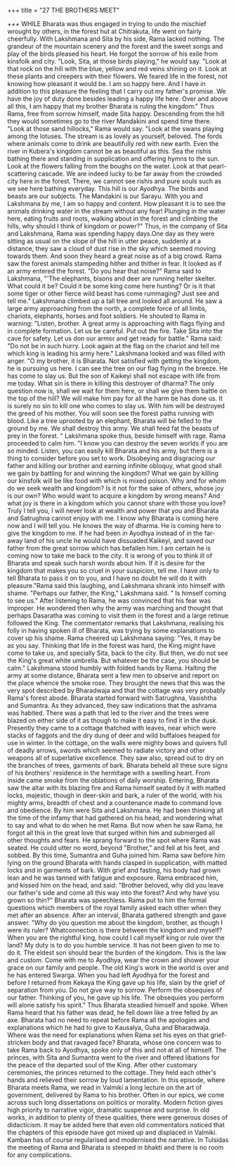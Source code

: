 +++
title = "27 THE BROTHERS MEET"

+++
WHILE Bharata was thus engaged in
trying to undo the mischief wrought by
others, in the forest hut at Chitrakuta, life
went
on
fairly
cheerfully.
With
Lakshmana and Sita by his side, Rama
lacked nothing. The grandeur of the
mountain scenery and the forest and the
sweet songs and play of the birds pleased
his heart. He forgot the sorrow of his exile
from kinsfolk and city.
"Look, Sita, at those birds playing," he
would say. "Look at that rock on the hill
with the blue, yellow and red veins
shining on it. Look at these plants and
creepers with their flowers. We feared life
in the forest, not knowing how pleasant it
would be. I am so happy here. And I have
in addition to this pleasure the feeling that
I carry out my father's promise. We have
the joy of duty done besides leading a
happy life here. Over and above all this, I
am happy that my brother Bharata is
ruling the kingdom."
Thus Rama, free from sorrow himself,
made Sita happy. Descending from the
hill they would sometimes go to the river
Mandakini and spend time there.
"Look at those sand hillocks," Rama
would say. "Look at the swans playing
among the lotuses. The stream is as lovely
as yourself, beloved. The fords where
animals come to drink are beautifully red
with new earth. Even the river in Kubera's
kingdom cannot be as beautiful as this.
Sea the rishis bathing there and standing
in supplication and offering hymns to the
sun. Look at the flowers falling from the
boughs on the water. Look at that pearl-
scattering cascade. We are indeed lucky to
be far away from the crowded city here in
the forest. There, we cannot see rishis and
pure souls such as we see here bathing
everyday. This hill is our Ayodhya. The
birds and beasts are our subjects. The
Mandakini is our Sarayu. With you and
Lakshmana by me, I am so happy and
content. How pleasant it is to see the
animals drinking water in the stream
without any fear! Plunging in the water
here, eating fruits and roots, walking
about in the forest and climbing the hills,
why should I think of kingdom or
power?"
Thus, in the company of Sita and
Lakshmana, Rama was spending happy
days.One day as they were sitting as usual
on the slope of the hill in utter peace,
suddenly at a distance, they saw a cloud of
dust rise in the sky which seemed moving
towards them. And soon they heard a
great noise as of a big crowd. Rama saw
the forest animals stampeding hither and
thither in fear. It looked as if an army
entered the forest.
"Do you hear that noise?" Rama said to
Lakshmana, "'The elephants, bisons and
deer are running helter skelter. What
could it be? Could it be some king come
here hunting? Or is it that some tiger or
other fierce wild beast has come
rummaging? Just see and tell me."
Lakshmana climbed up a tall tree and
looked all around. He saw a large army
approaching from the north, a complete
force of all limbs, chariots, elephants,
horses and foot soldiers.
He shouted to Rama in warning:
"Listen, brother. A great army is
approaching with flags flying and in
complete formation. Let us be careful. Put
out the fire. Take Sita into the cave for
safety. Let us don our armor and get ready
for battle."
Rama said: "Do not be in such hurry.
Look again at the flag on the chariot and
tell me which king is leading his army
here."
Lakshmana looked and was filled with
anger. "O my brother, it is Bharata. Not
satisfied with getting the kingdom, he is
pursuing us here. I can see the tree on our
flag flying in the breeze. He has come to
slay us. But the son of Kaikeyi shall not
escape with life from me today. What sin
is there in killing this destroyer of
dharma? The only question now is, shall
we wait for them here, or shall we give
them battle on the top of the hill? We will
make him pay for all the harm be has done
us. It is surely no sin to kill one who
comes to slay us. With him will be
destroyed the greed of his mother. You
will soon see the forest paths running with
blood. Like a tree uprooted by an
elephant, Bharata will be felled to the
ground by me. We shall destroy this army.
We shall feed fat the beasts of prey in the
forest. " Lakshmana spoke thus, beside
himself with rage.
Rama proceeded to calm him. "I know
you can destroy the seven worlds if you
are so minded. Listen, you can easily kill
Bharata and his army, but there is a thing
to consider before you set to work.
Disobeying and disgracing our father and
killing our brother and earning infinite
obloquy, what good shall we gain by
battling for and winning the kingdom?
What we gain by killing our kinsfolk will
be like food with which is mixed poison.
Why and for whom do we seek wealth
and kingdom? Is it not for the sake of
others, whose joy is our own? Who would
want to acquire a kingdom by wrong
means? And what joy is there in a
kingdom which you cannot share with
those you love? Truly I tell you, I will
never look at wealth and power that you
and Bharata and Satrughna cannot enjoy
with me. I know why Bharata is coming
here now and I will tell you. He knows the
way of dharma. He is coming here to give
the kingdom to me. If he had been in
Ayodhya instead of in the far-away land
of his uncle he would have dissuaded
Kaikeyi, and saved our father from the
great sorrow which has befallen him. I am
certain he is coming now to take me back
to the city. It is wrong of you to think ill
of Bharata and speak such harsh words
about him. If it is desire for the kingdom
that makes you so cruel in your suspicion,
tell me. I have only to tell Bharata to pass
it on to you, and I have no doubt he will
do it with pleasure."Rama
said
this
laughing,
and
Lakshmana shrank into himself with
shame.
"Perhaps our father, the King,"
Lakshmana said. " Is himself coming to
see us."
After listening to Rama, he was
convinced that his fear was improper. He
wondered then why the army was
marching and thought that perhaps
Dasaratha was coming to visit them in the
forest and a large retinue followed the
King. The commentator remarks that
Lakshmana, realising his folly in having
spoken ill of Bharata, was trying by some
explanations to cover up his shame.
Rama cheered up Lakshmana saying:
"Yes, it may be as you say. Thinking that
life in the forest was hard, the King might
have come to take us, and specially Sita,
back to the city. But then, we do not see
the King's great white umbrella. But
whatever be the case, you should be
calm." Lakshmana stood humbly with
folded hands by Rama.
Halting the army at some distance,
Bharata sent a few men to observe and
report on the place whence the smoke
rose. They brought the news that this was
the very spot described by Bharadwaja
and that the cottage was very probably
Rama's forest abode.
Bharata
started
forward
with
Satrughna, Vasishtha and Sumantra. As
they advanced, they saw indications that
the ashrama was habited. There was a
path that led to the river and the trees were
blazed on either side of it as though to
make it easy to find it in the dusk.
Presently they came to a cottage thatched
with leaves, near which were stacks of
faggots and the dry dung of deer and wild
buffaloes heaped for use in winter.
In the cottage, on the walls were
mighty bows and quivers full of deadly
arrows, swords which seemed to radiate
victory and other weapons all of
superlative excellence. They saw also,
spread out to dry on the branches of trees,
garments of bark. Bharata beheld all these
sure signs of his brothers' residence in the
hermitage with a swelling heart.
From inside came smoke from the
oblations of daily worship. Entering,
Bharata saw the altar with its blazing fire
and Rama himself seated by it with matted
locks, majestic, though in deer-skin and
bark, a ruler of the world, with his mighty
arms, breadth of chest and a countenance
made to command love and obedience. By
him were Sita and Lakshmana. He had
been thinking all the time of the infamy
that had gathered on his head, and
wondering what to say and what to do
when he met Rama.
But now when he saw Rama, he forgot
all this in the great love that surged within
him and submerged all other thoughts and
fears. He sprang forward to the spot where
Rama was seated. He could utter no word,
beyond "Brother," and fell at his feet, and
sobbed. By this time, Sumantra and Guha
joined him.
Rama saw before him lying on the
ground Bharata with hands clasped in
supplication, with matted locks and in
garments of bark. With grief and fasting,
his body had grown lean and he was
tanned with fatigue and exposure. Rama
embraced him, and kissed him on the
head, and said: "Brother beloved, why did
you leave our father's side and come all
this way into the forest? And why have
you grown so thin?"
Bharata was speechless. Rama put to
him the formal questions which members
of the royal family asked each other when
they met after an absence.
After an interval, Bharata gathered
strength and gave answer. "Why do you
question me about the kingdom, brother,
as though I were its ruler? Whatconnection is there between the kingdom
and myself? When you are the rightful
king, how could I call myself king or rule
over the land? My duty is to do you
humble service. It has not been given to
me to do it. The eldest son should bear the
burden of the kingdom. This is the law
and custom. Come with me to Ayodhya,
wear the crown and shower your grace on
our family and people. The old King's
work in the world is over and he has
entered Swarga. When you had left
Ayodhya for the forest and before I
returned from Kekaya the King gave up
his life, slain by the grief of separation
from you. Do not give way to sorrow.
Perform the obsequies of our father.
Thinking of you, he gave up his life. The
obsequies you perform will alone satisfy
his spirit." Thus Bharata steadied himself
and spoke.
When Rama heard that his father was
dead, he fell down like a tree felled by an
axe. Bharata had no need to repeat before
Rama all the apologies and explanations
which he had to give to Kausalya, Guha
and Bharadwaja. Where was the need for
explanations when Rama set his eyes on
that grief-stricken body and that ravaged
face? Bharata, whose one concern was to
take Rama back to Ayodhya, spoke only
of this and not at all of himself.
The princes, with Sita and Sumantra
went to the river and offered libations for
the peace of the departed soul of the King.
After other customary ceremonies, the
princes returned to the cottage. They held
each other's hands and relieved their
sorrow by loud lamentation.
In this episode, where Bharata meets
Rama, we read in Valmiki a long lecture
on the art of government, delivered by
Rama to his brother. Often in our epics,
we come across such long dissertations on
politics or morality. Modern fiction gives
high priority to narrative vigor, dramatic
suspense and surprise. In old works, in
addition to plenty of these qualities, there
were generous doses of didacticism.
It may be added here that even old
commentators noticed that the chapters of
this episode have got mixed up and
displaced in Valmiki. Kamban has of
course regularised and modernised the
narrative. In Tulsidas the meeting of
Rama and Bharata is steeped in bhakti and
there is no room for any complications.